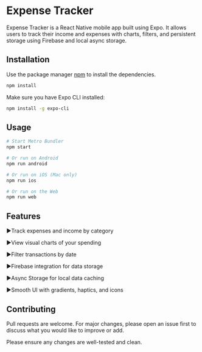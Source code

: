 # Expense Tracker

Expense Tracker is a React Native mobile app built using Expo. It allows users to track their income and expenses with charts, filters, and persistent storage using Firebase and local async storage.

## Installation

Use the package manager [npm](https://www.npmjs.com/) to install the dependencies.

```bash
npm install
```
Make sure you have Expo CLI installed:

```bash
npm install -g expo-cli
```

## Usage

```bash
# Start Metro Bundler
npm start

# Or run on Android
npm run android

# Or run on iOS (Mac only)
npm run ios

# Or run on the Web
npm run web
```

## Features

▶Track expenses and income by category

▶View visual charts of your spending

▶Filter transactions by date

▶Firebase integration for data storage

▶Async Storage for local data caching

▶Smooth UI with gradients, haptics, and icons

## Contributing

Pull requests are welcome. For major changes, please open an issue first to discuss what you would like to improve or add.

Please ensure any changes are well-tested and clean.

